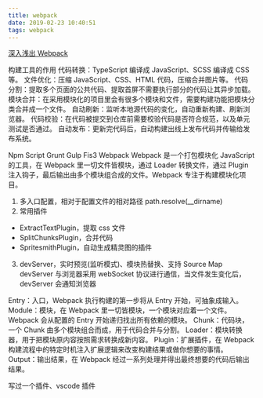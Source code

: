 ```yaml
---
title: webpack
date: 2019-02-23 10:40:51
tags: webpack
---
```


[深入浅出 Webpack](http://webpack.wuhaolin.cn/)

构建工具的作用
代码转换：TypeScript 编译成 JavaScript、SCSS 编译成 CSS 等。
文件优化：压缩 JavaScript、CSS、HTML 代码，压缩合并图片等。
代码分割：提取多个页面的公共代码、提取首屏不需要执行部分的代码让其异步加载。
模块合并：在采用模块化的项目里会有很多个模块和文件，需要构建功能把模块分类合并成一个文件。
自动刷新：监听本地源代码的变化，自动重新构建、刷新浏览器。
代码校验：在代码被提交到仓库前需要校验代码是否符合规范，以及单元测试是否通过。
自动发布：更新完代码后，自动构建出线上发布代码并传输给发布系统。

Npm Script
Grunt
Gulp
Fis3
Webpack
Webpack 是一个打包模块化 JavaScript 的工具，在 Webpack 里一切文件皆模块，通过 Loader 转换文件，通过 Plugin 注入钩子，最后输出由多个模块组合成的文件。Webpack 专注于构建模块化项目。

1. 多入口配置，相对于配置文件的相对路径 path.resolve(\_\_dirname)
2. 常用插件

- ExtractTextPlugin，提取 css 文件
- SplitChunksPlugin，合并代码
- SpritesmithPlugin，自动生成精灵图的插件

3. devServer，实时预览(监听模式)、模块热替换、支持 Source Map
   devServer 与浏览器采用 webSocket 协议进行通信，当文件发生变化后，devServer 会通知浏览器

Entry：入口，Webpack 执行构建的第一步将从 Entry 开始，可抽象成输入。
Module：模块，在 Webpack 里一切皆模块，一个模块对应着一个文件。Webpack 会从配置的 Entry 开始递归找出所有依赖的模块。
Chunk：代码块，一个 Chunk 由多个模块组合而成，用于代码合并与分割。
Loader：模块转换器，用于把模块原内容按照需求转换成新内容。
Plugin：扩展插件，在 Webpack 构建流程中的特定时机注入扩展逻辑来改变构建结果或做你想要的事情。
Output：输出结果，在 Webpack 经过一系列处理并得出最终想要的代码后输出结果。

写过一个插件、vscode 插件

<!-- 需要加强 -->
